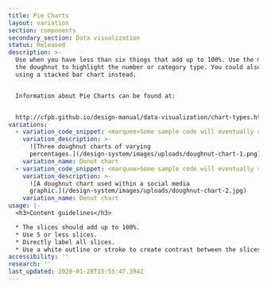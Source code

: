 ```yaml
---
title: Pie Charts
layout: variation
section: components
secondary_section: Data visualization
status: Released
description: >-
  Use when you have less than six things that add up to 100%. Use the middle of
  the doughnut to highlight the number or category type. You could also consider
  using a stacked bar chart instead.


  Information about Pie Charts can be found at:


  http://cfpb.github.io/design-manual/data-visualization/chart-types.html#pie-or-doughnut-charts
variations:
  - variation_code_snippet: <marquee>Some sample code will eventually show up here.</marquee>
    variation_description: >-
      ![Three doughnut charts of varying
      percentages.](/design-system/images/uploads/doughnut-chart-1.png)
    variation_name: Donut chart
  - variation_code_snippet: <marquee>Some sample code will eventually show up here.</marquee>
    variation_description: >-
      ![A doughnut chart used within a social media
      graphic.](/design-system/images/uploads/doughnut-chart-2.jpg)
    variation_name: Donut chart
usage: |-
  <h3>Content guidelines</h3>

  * The slices should add up to 100%.
  * Use 5 or less slices.
  * Directly label all slices.
  * Use a white outline or stroke to create contrast between the slices.
accessibility: ''
research: ''
last_updated: 2020-01-28T15:55:47.394Z
---
```


